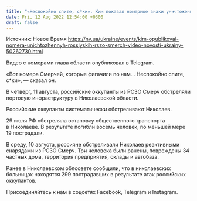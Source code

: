 ```yaml
---
title: "«Неспокойно спите, с*ки». Ким показал номерные знаки уничтоженных российских РСЗО Смерч, обстреливавших город — видео"
date: Fri, 12 Aug 2022 12:54:00 +0300
draft: false
---
```

Источник: Новое Время https://nv.ua/ukraine/events/kim-opublikoval-nomera-unichtozhennyh-rossiyskih-rszo-smerch-video-novosti-ukrainy-50262730.html


Видео с номерами глава области опубликовал в Telegram.

«Вот номера Смерчей, которые фигачили по нам… Неспокойно спите, с*ки», — сказал он.

В четверг, 11 августа, российские оккупанты из РСЗО Смерч обстреляли портовую инфраструктуру в Николаевской области.

Российские оккупанты систематически обстреливают Николаев.

29 июля РФ обстреляла остановку общественного транспорта в Николаеве. В результате погибли восемь человек, по меньшей мере 19 пострадали.

В среду, 10 августа, россияне обстреливали Николаев реактивными снарядами из РСЗО Смерч. Три человека были ранены, повреждены 34 частных дома, территория предприятия, склады и автобаза.

Ранее в Николаевском облсовете сообщили, что в николаевских больницах находятся 299 пострадавших в результате атак российских оккупантов.

Присоединяйтесь к нам в соцсетях Facebook, Telegram и Instagram.
